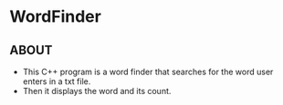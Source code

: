 # WordFinder

## ABOUT

* This C++ program is a word finder that searches for the word user enters in a txt file.
* Then it displays the word and its count.